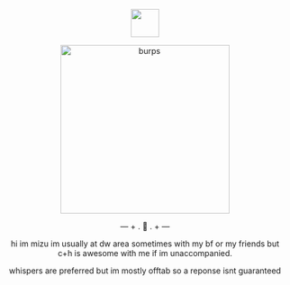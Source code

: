 <p align="center"> <img width="50" <img src="https://komarev.com/ghpvc/?username=dapperlyfestive&color=yellow&style=for-the-badge&label=">
<p align="center"> <img width="300" src="https://file.garden/ZeQWIBqOoVX2psSC/e73c4280-474b-49f2-bdc2-1ef5316c6927.jpeg" alt="burps">


<p align="center"> — + . 🎈 . + —

<p align="center"> hi im mizu im usually at dw area sometimes with my bf or my friends but c+h is awesome with me if im unaccompanied.
  
<p align="center"> whispers are preferred but im mostly offtab so a reponse isnt guaranteed

